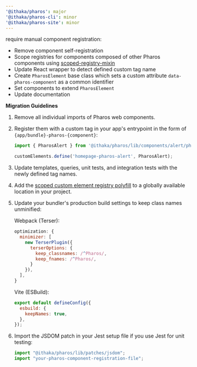 ```yaml
---
'@ithaka/pharos': major
'@ithaka/pharos-cli': minor
'@ithaka/pharos-site': minor
---
```


require manual component registration:

* Remove component self-registration
* Scope registries for components composed of other Pharos components using [scoped-registry-mixin](https://github.com/lit/lit/tree/main/packages/labs/scoped-registry-mixin)
* Update React wrapper to detect defined custom tag name
* Create `PharosElement` base class which sets a custom attribute `data-pharos-component` as a common identifier
* Set components to extend `PharosElement`
* Update documentation

**Migration Guidelines**

1. Remove all individual imports of Pharos web components.

2. Register them with a custom tag in your app's entrypoint in the form of `{app/bundle}-pharos-{component}`:

    ```javascript
    import { PharosAlert } from '@ithaka/pharos/lib/components/alert/pharos-alert';

    customElements.define('homepage-pharos-alert', PharosAlert);
    ```

3. Update templates, queries, unit tests, and integration tests with the newly defined tag names.

4. Add the [scoped custom element registry polyfill](https://github.com/webcomponents/polyfills/tree/master/packages/scoped-custom-element-registry) to a globally available location in your project.

5. Update your bundler's production build settings to keep class names unminified:

    Webpack (Terser):

    ```javascript
    optimization: {
      minimizer: [
        new TerserPlugin({
          terserOptions: {
            keep_classnames: /^Pharos/,
            keep_fnames: /^Pharos/,
          }
        }),
      ],
    }
    ```

    Vite (ESBuild):

    ```javascript
    export default defineConfig({
      esbuild: {
        keepNames: true,
      },
    });
    ```

6. Import the JSDOM patch in your Jest setup file if you use Jest for unit testing:

    ```javascript
    import "@ithaka/pharos/lib/patches/jsdom";
    import "your-pharos-component-registration-file";
    ```
